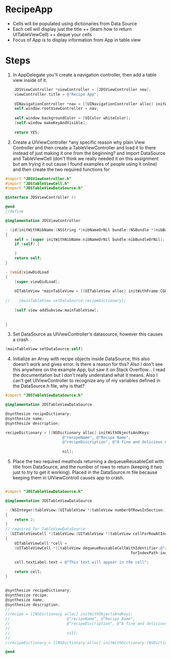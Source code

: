 RecipeApp
=========
+ Cells will be populated using dictionaries from Data Source
+ Each cell will display just the title 
++ (learn how to return UITableViewCell) 
++ deque your cells
+ Focus of App is to display information from App in table view

Steps
=========

1) In AppDelegate you'll create a navigation controller, then add a table view inside of it.
```objective-c
    JDSViewController *viewController = [JDSViewController new];
    viewController.title = @"Recipe App";
    
    UINavigationController *nav = [[UINavigationController alloc] initWithRootViewController:viewController];
    self.window.rootViewController = nav;
    
    self.window.backgroundColor = [UIColor whiteColor];
    [self.window makeKeyAndVisible];
    
    return YES;
```

2) Create a UIViewController *any specific reason why plain View Controller and then create a TableViewController and load it to there instead of just making it one from the beginning? and import DataSource and TableViewCell (don't think we really needed it on this assignment but am trying it out cause I found examples of people using it online) and then create the two required functions for 
```objective-c
#import "JDSViewController.h"
#import "JDSTableViewCell.h"
#import "JDSTableViewDataSource.h"

@interface JDSViewController ()

@end
//define

@implementation JDSViewController

- (id)initWithNibName:(NSString *)nibNameOrNil bundle:(NSBundle *)nibBundleOrNil
{
    self = [super initWithNibName:nibNameOrNil bundle:nibBundleOrNil];
    if (self) {

    }
    return self;
}

- (void)viewDidLoad
{
    [super viewDidLoad];
    
    UITableView *mainTableView = [[UITableView alloc] initWithFrame:CGRectMake(0, 0, self.view.frame.size.width, self.view.frame.size.height - 64)];
    
//    [mainTableView setDataSource:recipeDictionary];
    
    [self.view addSubview:mainTableView];
    
    
}
```

3) Set DataSource as UIViewController's datasource, however this causes a crash

```objective-c
[mainTableView setDataSource:self]

```

4) Initialize an Array with recipe objects inside DataSource, this also doesn't work and gives error.  Is there a reason for this?  Also I don't see this anywhere on the example App, but saw it on Stack Overflow... I read the documentation but I don't really understand what it means.  Also I can't get UIViewController to recognize any of my variables defined in the DataSource.h file, why is that?

```objective-c
#import "JDSTableViewDataSource.h"

@implementation JDSTableViewDataSource

@synthesize recipeDictionary;
@synthesize name;
@synthesize description;

recipeDictionary = [[NSDictionary alloc] initWithObjectsAndKeys:
                         @"recipeName", @"Recipe Name",
                         @"recipeDiscription", @"A fine and delicious meal",
                         
                         nil];
```

5) Place the two required meathods returning a dequeueReusableCell with title from DataSource, and the number of rows to return (keeping it two just to try to get it working). Placed in the DataSource.m file because keeping them in UIViewControll causes app to crash. 
```objective-c

#import "JDSTableViewDataSource.h"

@implementation JDSTableViewDataSource

- (NSInteger)tableView:(UITableView *)tableView numberOfRowsInSection:(NSInteger)section
{
    return 2;
}
// required for TableViewDataSource
- (UITableViewCell *)tableView:(UITableView *)tableView cellForRowAtIndexPath:(NSIndexPath *)indexPath
{
    UITableViewCell *cell =
    (UITableViewCell *)[tableView dequeueReusableCellWithIdentifier:@"recipeCell"
                                                       forIndexPath:indexPath];
    
    cell.textLabel.text = @"This text will appear in the cell";
    
    return cell;
}


@synthesize recipeDictionary;
@synthesize recipe;
@synthesize name;
@synthesize description;
//
//recipe = [[NSDictionary alloc] initWithObjectsAndKeys:
//                         @"recipeName", @"Recipe Name",
//                         @"recipeDiscription", @"A fine and delicious meal",
//                         
//                         nil];
//
//recipeDictionary = [[NSDictionary alloc] initWithDictionary:(NSDictionary *)recipe];

@end
```



